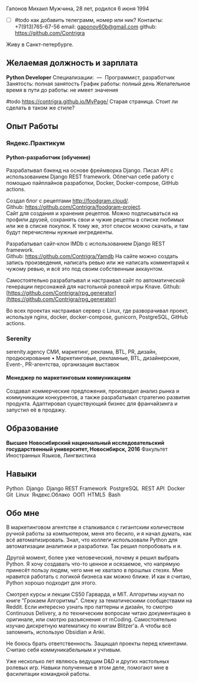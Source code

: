 Гапонов Михаил
Мужчина, 28 лет, родился 6 июня 1994

- [ ] #todo как добавить телеграмм, номер или ник? 
Контакты:
	+7(913)765-67-56
	email: gaponov60b@gmail.com
	github: https://github.com/Contrigra

Живу в Санкт-петербурге.

## Желаемая должность и зарплата
**Python Developer**
Специализации: 
—  Программист, разработчик
Занятость: полная занятость
График работы: полный день
Желательное время в пути до работы: не имеет значения

#todo https://contrigra.github.io/MyPage/ Старая страница. Стоит ли сделать в таком же стиле? 

## Опыт Работы 

### **Яндекс.Практикум**
#### Python-разработчик (обучение)
Разрабатывал бэкенд на основе фреймворка Django. Писал API с использованием Django REST framework. Облегчал себе работу с помощью пайплайнов разработки, Docker, Docker-compose, GitHub actions.  
  
Создал блог с рецептами http://foodgram.cloud/.  
Github: https://github.com/Contrigra/foodgram-project.  
Сайт для создания и хранения рецептов. Можно подписываться на профили друзей, сохранять свои и чужие рецепты в списке любимых или же в списке покупок. К тому же, этот список можно скачать, и там будут перечислены нужные ингредиенты.  
  
Разрабатывал сайт-клон IMDb c использованием Django REST framework.  
Github: https://github.com/Contrigra/Yamdb
На сайте можно создать запись произведения, написать ревью или же написать комментарий к чужому ревью, и всё это под своим собственным аккаунтом.

Самостоятельно разрабатывал и настраивал сайт по автоматической генерации персонажей для настольной ролевой игры Knave.
Github: [https://github.com/Contrigra/rpg_generator](https://github.com/Contrigra/rpg_generator)

Во всех проектах настраивал сервер с Linux, где разворачивал проект, используя nginx, docker, docker-compose, gunicorn, PostgreSQL, GitHub actions.

### **Serenity**
serenity.agency
СМИ, маркетинг, реклама, BTL, PR, дизайн, продюсирование
• Маркетинговые, рекламные, BTL, дизайнерские, Event-, PR-агентства, организация выставок
#### Менеджер по маркетинговым коммуникациям
Создавал коммерческие предложения, производил анализ рынка и коммуникации конкурентов, а также разрабатывал стратегию развития продукта. Адаптировал существующий бизнес для франчайзинга и запустил её в продажу.
## Образование 
**Высшее**
**Новосибирский национальный исследовательский государственный университет, Новосибирск, 2016**
Факультет Иностранных Языков, Лингвистика

## **Навыки**
Python  Django  Django REST Framework  PostgreSQL  REST API  Docker  Git  Linux  Яндекс.Облако  ООП  HTML5  Bash

## Обо мне
В маркетинговом агентстве я сталкивался с гигантским количеством ручной работы за компьютером, меня это бесило, и я начал думать, как всё автоматизировать. Знал, что коллеги использовали Python для автоматизации аналитики и разработки. Так решил попробовать и я.

Другой момент, более уже человеческий, почему я решил выбрать Python. Я хочу создавать что-то ценное и осязаемое, что напрямую принесёт пользу людям, чего мне не хватало в прошлых стезях. Мне нравится работать с логикой бизнеса как можно ближе. И как я считаю, Python хорошо подходит для этого.
  
Смотрел курсы и лекции CS50 Гарварда, и MIT. Алгоритмы изучал по книге "Грокаем Алгоритмы". Слежу за тематическими сообществами на Reddit. Если интересно узнать про паттерны и дизайн, то смотрю Continuous Delivery, а по техническим вопросам читаю документацию в оригинале, или смотрю разъяснения от mCoding. Самостоятельно изучаю дискретную математику по книгам Blitzer'а. А чтобы всё запомнить, использую Obsidian и Anki.

Не боюсь брать ответственность. Защищал проекты перед клиентами. Считаю себя коммуникабельным и учтивым. 

Уже несколько лет являюсь ведущим D&D и других настольных ролевых игр. Навыки полученные в этом деле, помогают мне в фасилитации командной работы. 
